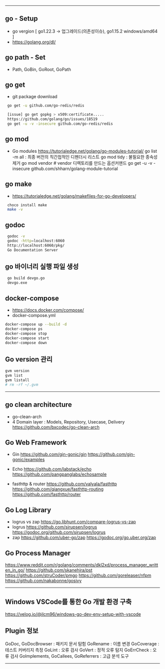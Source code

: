 ***
## go - Setup
- go vergion [ go1.22.3 -> 업그레이드(의존성이슈), go1.15.2 windows/amd64 ]
- https://golang.org/dl/

## go path - Set
- Path, GoBin, GoRoot, GoPath

## go get
- git package download
```bash
 go get -u github.com/go-redis/redis

 [issue] go get gopkg > x509:certificate.....
 https://github.com/golang/go/issues/18519
 go get -u -v -insecure github.com/go-redis/redis
```
## go mod
- Go modules
https://tutorialedge.net/golang/go-modules-tutorial/
go list -m all : 최종 버전의 직간접적인 디펜더시 리스트
go mod tidy : 불필요한 종속성 제거
go mod vendor	# vendor 디렉토리를 만드는 옵션커맨드
go get -u -v -insecure github.com/shharn/golang-module-tutorial

## go make 
- https://tutorialedge.net/golang/makefiles-for-go-developers/
```bash
 choco install make
 make -v
```
## godoc
```bash
 godoc -v
 godoc -http=localhost:6060
 http://localhost:6060/pkg/
 Go Documentation Server
```
## go 바이너리 실행 파일 생성
```bash
 go build devgo.go
 devgo.exe
```
## docker-compose
- https://docs.docker.com/compose/
- docker-compose.yml
```bash
docker-compose up --build -d
docker-compose ps
docker-compose stop
docker-compose start
docker-compose down
```
## Go version 관리
```bash
gvm version
gvm list
gvm listall
# rm -rf ~/.gvm
```

***
## go clean architecture
- go-clean-arch
- 4 Domain layer : Models, Repository, Usecase, Delivery 
https://github.com/bxcodec/go-clean-arch

## Go Web Framework

- Gin
https://github.com/gin-gonic/gin
https://github.com/gin-gonic/examples

- Echo
https://github.com/labstack/echo
https://github.com/pangpanglabs/echosample

- fasthttp & router
https://github.com/valyala/fasthttp
https://github.com/qiangxue/fasthttp-routing
https://github.com/fasthttp/router


## Go Log Library

- logrus vs zap 
https://go.libhunt.com/compare-logrus-vs-zap
- logrus
https://github.com/sirupsen/logrus
https://godoc.org/github.com/sirupsen/logrus
- zap
https://github.com/uber-go/zap
https://godoc.org/go.uber.org/zap


## Go Process Manager
https://www.reddit.com/r/golang/comments/dkl2xd/process_manager_written_in_go/
https://github.com/skanehira/pst
https://github.com/struCoder/pmgo
https://github.com/goreleaser/nfpm
https://github.com/nakabonne/gosivy


***
## Windows VSCode를 통한 Go 개발 환경 구축 
https://velog.io/@ilcm96/windows-go-dev-env-setup-with-vscode

## Plugin 정보
GoDoc, GoDocBrowser : 패키지 문서 탐험
GoRename : 이름 변경
GoCoverage : 테스트 커버리지 측정
GoLint : 오류 검사
GoVert : 정적 오류 탐지
GoErrCheck : 오류 검사
GoImplements, GoCallees, GoReferrers : 고급 분석 도구

---